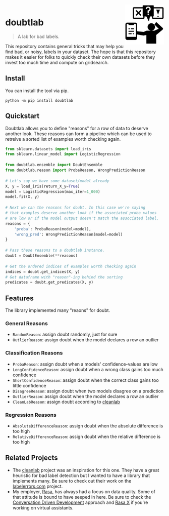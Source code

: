 <img src="docs/doubt.png" width=125 height=125 align="right">

# doubtlab

> A lab for bad labels.

This repository contains general tricks that may help you find bad, or noisy, labels in your dataset. The hope is that this repository makes it easier for folks to quickly check their own datasets before they invest too much time and compute on gridsearch.

## Install

You can install the tool via pip.

```
python -m pip install doubtlab
```

## Quickstart

Doubtlab allows you to define "reasons" for a row of data to deserve another look. These reasons can form a pipeline which can be used to retreive a sorted list of examples worth checking again.

```python
from sklearn.datasets import load_iris
from sklearn.linear_model import LogisticRegression

from doubtlab.ensemble import DoubtEnsemble
from doubtlab.reason import ProbaReason, WrongPredictionReason

# Let's say we have some dataset/model already
X, y = load_iris(return_X_y=True)
model = LogisticRegression(max_iter=1_000)
model.fit(X, y)

# Next we can the reasons for doubt. In this case we're saying
# that examples deserve another look if the associated proba values
# are low or if the model output doesn't match the associated label.
reasons = {
    'proba': ProbaReason(model=model),
    'wrong_pred': WrongPredictionReason(model=model)
}

# Pass these reasons to a doubtlab instance.
doubt = DoubtEnsemble(**reasons)

# Get the ordered indices of examples worth checking again
indices = doubt.get_indices(X, y)
# Get dataframe with "reason"-ing behind the sorting
predicates = doubt.get_predicates(X, y)
```

## Features

The library implemented many "reaons" for doubt.

### General Reasons

- `RandomReason`: assign doubt randomly, just for sure
- `OutlierReason`: assign doubt when the model declares a row an outlier

### Classification Reasons

- `ProbaReason`: assign doubt when a models' confidence-values are low
- `LongConfidenceReason`: assign doubt when a wrong class gains too much confidence
- `ShortConfidenceReason`: assign doubt when the correct class gains too little confidence
- `DisagreeReason`: assign doubt when two models disagree on a prediction
- `OutlierReason`: assign doubt when the model declares a row an outlier
- `CleanLabReason`: assign doubt according to [cleanlab](https://github.com/cleanlab/cleanlab)

### Regression Reasons

- `AbsoluteDifferenceReason`: assign doubt when the absolute difference is too high
- `RelativeDifferenceReason`: assign doubt when the relative difference is too high

## Related Projects

- The [cleanlab](https://github.com/cleanlab/cleanlab) project was an inspiration for this one. They have a great heuristic for bad label detection but I wanted to have a library that implements many. Be sure to check out their work on the [labelerrors.com](https://labelerrors.com) project.
- My employer, [Rasa](https://rasa.com/), has always had a focus on data quality. Some of that attitude is bound to have seeped in here. Be sure to check the [Conversation Driven Development](https://rasa.com/docs/rasa/conversation-driven-development/) approach and [Rasa X](https://rasa.com/docs/rasa-x/) if you're working on virtual assistants.
